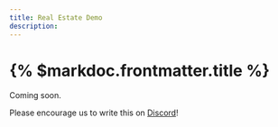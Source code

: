 ```yaml
---
title: Real Estate Demo
description:
---
```


# {% $markdoc.frontmatter.title %}

Coming soon.

Please encourage us to write this on [Discord](https://discord.gg/VJftd844GE)!